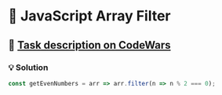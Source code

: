 # 📝 JavaScript Array Filter

## 🔗 [Task description on CodeWars](https://www.codewars.com/kata/514a6336889283a3d2000001)

### 💡 Solution

```javascript
const getEvenNumbers = arr => arr.filter(n => n % 2 === 0);
```
